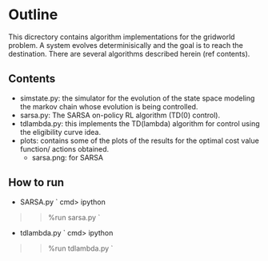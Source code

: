 # Outline

This dicrectory contains algorithm implementations for the gridworld problem. A system evolves determinisically  and the goal is to reach the destination. There are several algorithms described herein (ref contents).

## Contents


- simstate.py: the simulator for the evolution of the state space modeling the markov chain whose evolution is being controlled.
- sarsa.py: The SARSA on-policy RL algorithm (TD(0) control).
- tdlambda.py: this implements the TD(lambda) algorithm for control using the  eligibility curve idea. 
- plots: contains some of the plots of the results for the optimal cost value function/ actions obtained.
	- sarsa.png: for SARSA


## How to run 

- SARSA.py
` 
cmd> ipython
>> %run sarsa.py
`

- tdlambda.py
`
cmd> ipython
>> %run tdlambda.py
`
